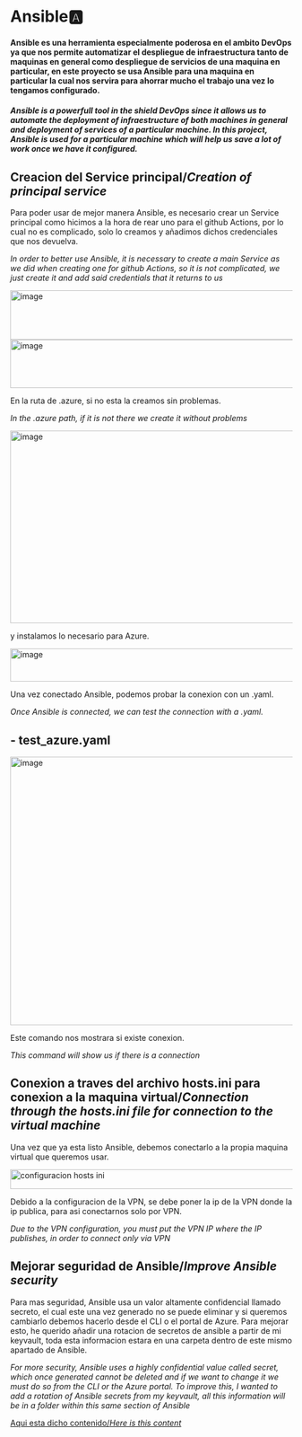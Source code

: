 # Ansible🅰

#### Ansible es una herramienta especialmente poderosa en el ambito DevOps ya que nos permite automatizar el despliegue de infraestructura tanto de maquinas en general como despliegue de servicios de una maquina en particular, en este proyecto se usa Ansible para una maquina en particular la cual nos servira para ahorrar mucho el trabajo una vez lo tengamos configurado.

#### *Ansible is a powerfull tool in the shield DevOps since it allows us to automate the deployment of infraestructure of both machines in general and deployment of services of a particular machine. In this project, Ansible is used for a particular machine which will help us save a lot of work once we have it configured.* 


## Creacion del Service principal/*Creation of principal service*

Para poder usar de mejor manera Ansible, es necesario crear un Service principal como hicimos a la hora de rear uno para el github Actions, por lo cual no es complicado, solo lo creamos y añadimos dichos credenciales que nos devuelva.

*In order to better use Ansible, it is necessary to create a main Service as we did when creating one for github Actions, so it is not complicated, we just create it and add said credentials that it returns to us*

<img width="603" height="88" alt="image" src="https://github.com/user-attachments/assets/2cb40f46-190d-4035-9fbc-126d0fe4446a" />

<img width="599" height="86" alt="image" src="https://github.com/user-attachments/assets/cb7a56e4-6090-4a20-8025-20ef28c95571" />

En la ruta de .azure, si no esta la creamos sin problemas.

*In the .azure path, if it is not there we create it without problems*

<img width="601" height="343" alt="image" src="https://github.com/user-attachments/assets/2bebe7e1-1523-48b5-87e6-5ab316673aa2" />

y instalamos lo necesario para Azure.

<img width="597" height="59" alt="image" src="https://github.com/user-attachments/assets/6a85f4c9-f56d-4a96-bc78-cedf5da3975a" />

Una vez conectado Ansible, podemos probar la conexion con un .yaml.

*Once Ansible is connected, we can test the connection with a .yaml.*

## - test_azure.yaml

<img width="597" height="478" alt="image" src="https://github.com/user-attachments/assets/69c41ec0-4a53-4c49-9113-35fe5aa625e2" />


Este comando nos mostrara si existe conexion.

*This command will show us if there is a connection*

## Conexion a traves del archivo hosts.ini para conexion a la maquina virtual/*Connection through the hosts.ini file for connection to the virtual machine*

Una vez que ya esta listo Ansible, debemos conectarlo a la propia maquina virtual que queremos usar.

<img width="600" height="35" alt="configuracion hosts ini" src="https://github.com/user-attachments/assets/ba2a9fa9-646b-4c66-80fa-c062c2856b99" />

Debido a la configuracion de la VPN, se debe poner la ip de la VPN donde la ip publica, para asi conectarnos solo por VPN.

*Due to the VPN configuration, you must put the VPN IP where the IP publishes, in order to connect only via VPN*

## Mejorar seguridad de Ansible/*Improve Ansible security*

Para mas seguridad, Ansible usa un valor altamente confidencial llamado secreto, el cual este una vez generado no se puede eliminar y si queremos cambiarlo debemos hacerlo desde el CLI o el portal de Azure. Para mejorar esto, he querido añadir una rotacion de secretos de ansible a partir de mi keyvault, toda esta informacion estara en una carpeta dentro de este mismo apartado de Ansible.

*For more security, Ansible uses a highly confidential value called secret, which once generated cannot be deleted and if we want to change it we must do so from the CLI or the Azure portal. To improve this, I wanted to add a rotation of Ansible secrets from my keyvault, all this information will be in a folder within this same section of Ansible*

[Aqui esta dicho contenido/*Here is this content*](./Ansible-Secret-Automation/)
